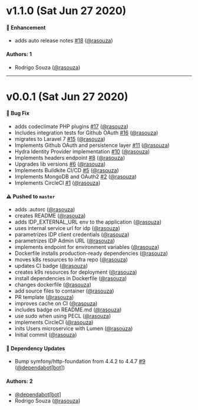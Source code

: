 # v1.1.0 (Sat Jun 27 2020)

#### 🚀 Enhancement

- adds auto release notes [#18](https://github.com/rasouza/diary-users/pull/18) ([@rasouza](https://github.com/rasouza))

#### Authors: 1

- Rodrigo Souza ([@rasouza](https://github.com/rasouza))

---

# v0.0.1 (Sat Jun 27 2020)

#### 🐛 Bug Fix

- adds codeclimate PHP plugins [#17](https://github.com/rasouza/diary-users/pull/17) ([@rasouza](https://github.com/rasouza))
- Includes integration tests for Github OAuth [#16](https://github.com/rasouza/diary-users/pull/16) ([@rasouza](https://github.com/rasouza))
- migrates to Laravel 7 [#15](https://github.com/rasouza/diary-users/pull/15) ([@rasouza](https://github.com/rasouza))
- Implements Github OAuth and persistence layer [#11](https://github.com/rasouza/diary-users/pull/11) ([@rasouza](https://github.com/rasouza))
- Hydra Identity Provider implementation [#10](https://github.com/rasouza/diary-users/pull/10) ([@rasouza](https://github.com/rasouza))
- Implements headers endpoint [#8](https://github.com/rasouza/diary-users/pull/8) ([@rasouza](https://github.com/rasouza))
- Upgrades lib versions [#6](https://github.com/rasouza/diary-users/pull/6) ([@rasouza](https://github.com/rasouza))
- Implements Buildkite CI/CD [#5](https://github.com/rasouza/diary-users/pull/5) ([@rasouza](https://github.com/rasouza))
- Implements MongoDB and OAuth2 [#2](https://github.com/rasouza/diary-users/pull/2) ([@rasouza](https://github.com/rasouza))
- Implements CircleCI [#1](https://github.com/rasouza/diary-users/pull/1) ([@rasouza](https://github.com/rasouza))

#### ⚠️ Pushed to `master`

- adds .autorc ([@rasouza](https://github.com/rasouza))
- creates README ([@rasouza](https://github.com/rasouza))
- adds IDP_EXTERNAL_URL env to the application ([@rasouza](https://github.com/rasouza))
- uses internal service url for idp ([@rasouza](https://github.com/rasouza))
- parametrizes IDP client credentials ([@rasouza](https://github.com/rasouza))
- parametrizes IDP Admin URL ([@rasouza](https://github.com/rasouza))
- implements endpoint for environment variables ([@rasouza](https://github.com/rasouza))
- Dockerfile installs production-ready dependencies ([@rasouza](https://github.com/rasouza))
- moves k8s resources to infra repo ([@rasouza](https://github.com/rasouza))
- updates CI badge ([@rasouza](https://github.com/rasouza))
- creates k9s resources for deployment ([@rasouza](https://github.com/rasouza))
- install dependencies in Dockerfile ([@rasouza](https://github.com/rasouza))
- changes dockerfile ([@rasouza](https://github.com/rasouza))
- add source files to container ([@rasouza](https://github.com/rasouza))
- PR template ([@rasouza](https://github.com/rasouza))
- improves cache on CI ([@rasouza](https://github.com/rasouza))
- includes badge on README.md ([@rasouza](https://github.com/rasouza))
- use sudo when using PECL ([@rasouza](https://github.com/rasouza))
- implements CircleCI ([@rasouza](https://github.com/rasouza))
- inits Users microservice with Lumen ([@rasouza](https://github.com/rasouza))
- Initial commit ([@rasouza](https://github.com/rasouza))

#### 🔩 Dependency Updates

- Bump symfony/http-foundation from 4.4.2 to 4.4.7 [#9](https://github.com/rasouza/diary-users/pull/9) ([@dependabot[bot]](https://github.com/dependabot[bot]))

#### Authors: 2

- [@dependabot[bot]](https://github.com/dependabot[bot])
- Rodrigo Souza ([@rasouza](https://github.com/rasouza))
